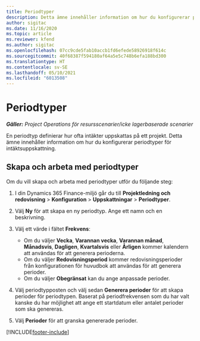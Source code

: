 ```yaml
---
title: Periodtyper
description: Detta ämne innehåller information om hur du konfigurerar periodtyper för intäktsuppskattning.
author: sigitac
ms.date: 11/16/2020
ms.topic: article
ms.reviewer: kfend
ms.author: sigitac
ms.openlocfilehash: 07cc9cde5fab10accb1fd6efede58926918f614c
ms.sourcegitcommit: 40f68387f594180af64a5e5c748b6efa188bd300
ms.translationtype: HT
ms.contentlocale: sv-SE
ms.lasthandoff: 05/10/2021
ms.locfileid: "6013508"
---
```

# <a name="period-types"></a>Periodtyper

_**Gäller:** Project Operations för resursscenarier/icke lagerbaserade scenarier_

En periodtyp definierar hur ofta intäkter uppskattas på ett projekt. Detta ämne innehåller information om hur du konfigurerar periodtyper för intäktsuppskattning. 

## <a name="create-and-work-with-period-types"></a>Skapa och arbeta med periodtyper
Om du vill skapa och arbeta med periodtyper utför du följande steg:

1. I din Dynamics 365 Finance-miljö går du till **Projektledning och redovisning** > **Konfiguration** > **Uppskattningar** > **Periodtyper**.
2. Välj **Ny** för att skapa en ny periodtyp. Ange ett namn och en beskrivning.
3. Välj ett värde i fältet **Frekvens**:

    - Om du väljer **Vecka**, **Varannan vecka**, **Varannan månad**, **Månadsvis**, **Dagligen**, **Kvartalsvis** eller **Årligen** kommer kalendern att användas för att generera perioderna. 
    - Om du väljer **Redovisningsperiod** kommer redovisningsperioder från konfigurationen för huvudbok att användas för att generera perioder.
    - Om du väljer **Obegränsat** kan du ange anpassade perioder.
4. Välj periodtypposten och välj sedan **Generera perioder** för att skapa perioder för periodtypen. Baserat på periodfrekvensen som du har valt kanske du har möjlighet att ange ett startdatum eller antalet perioder som ska genereras.
5. Välj **Perioder** för att granska genererade perioder.



[!INCLUDE[footer-include](../includes/footer-banner.md)]